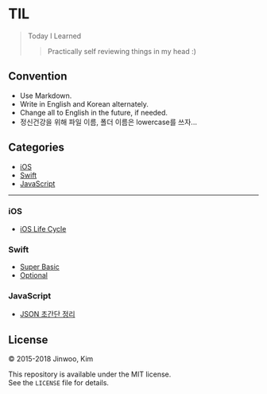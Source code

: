 # TIL

> Today I Learned
> > Practically self reviewing things in my head :)

## Convention

- Use Markdown.
- Write in English and Korean alternately.  
- Change all to English in the future, if needed.
- 정신건강을 위해 파일 이름, 폴더 이름은 lowercase를 쓰자...

## Categories

* [iOS](#ios)
* [Swift](#swift)
* [JavaScript](#javascript)

* * * 

### iOS

- [iOS Life Cycle](ios/ios-lifecycle.md)

### Swift

- [Super Basic](swift/swift-basic.md)
- [Optional](swift/swift-optional.md)

### JavaScript

- [JSON 초간단 정리](javascript/javascript-json.md)

## License

&copy; 2015-2018 Jinwoo, Kim  

This repository is available under the MIT license.  
See the `LICENSE` file for details.